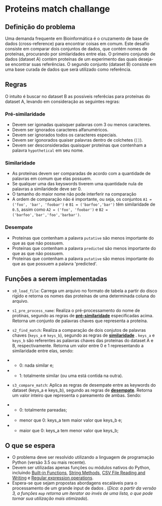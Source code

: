 # Proteins match challange

## Definição do problema

Uma demanda frequente em Bioinformática é o cruzamento de base de dados (cross-reference) para encontrar coisas em comum. Este desafio consiste em comparar dois conjuntos de dados, que contém nomes de proteínas, procurando por similaridades entre elas.
O primeiro conjundo de dados (dataset A) contém proteínas de um experimento das quais deseja-se encontrar suas referências. O segundo conjunto (dataset B) consiste em uma base curada de dados que será utilizado como referência.

## Regras

O intuito é buscar no dataset B as possíveis referêcias para proteínas do dataset A, levando em consideração as seguintes regras:

### Pré-similaridade
- Devem ser igonadas quaisquer palavras com 3 ou menos caracteres.
- Devem ser ignorados caracteres alfanuméricos.
- Devem ser ignorados todos os caracteres especiais.
- Devem ser igonorados quaiser palavras dentro de colchetes (`[]`).
- Devem ser desconsideradas quaisquer proteínas que contenham a palavra `hypothetical` em seu nome.

### Similaridade
- As proteínas devem ser comparadas de acordo com a quantidade de palavras em comum que elas possuem.
- Se qualquer uma das keyswords tiverem uma quantidade nula de palavras a similaridede deve ser 0.
- O tamanho do maior nome não pode interferir na comparação
- A ordem de comparação não é importante, ou seja, os conjuntos `A1 = ('foo', 'bar', 'foobar')` e `B1 = ('barfoo','bar')` têm similaridade de `0.5`, assim como `A2 = ('foo', 'foobar')` e `B2 = ('barfoo','bar','foo','barbar')`.

### Desempate
- Proteínas que contenham a palavra `putative` são menos importante do que as que não possuem.
- Proteínas que contenham a palavra `predicted` são menos importante do que as que não possuem.
- Proteínas que contenham a palavra `putative` são menos importante do que as que possuem a palavra 'predicted'.


## Funções a serem implementadas

 - `s0_load_file`:
 Carrega um arquivo no formato de tabela a partir do disco rígido e retorna os nomes das proteínas de uma determinada coluna do arquivo.

 - `s1_pre_process_name`:
 Realiza o pré-processamento do nome de protínas, segundo as regras de [__pré-similaridade__](#pre-similaridade) especificadas acima. Retorna um conjunto de palavras chaves que representa a proteína.

 - `s2_find_match`: 
 Realiza a comparação de dois conjutos de palavras chaves (`keys_a` e `keys_b`), segundo as regras de [__similaridade__](#similaridade) . `keys_a` e `keys_b` são referentes as palavras chaves das proteínas do dataset A e B, respectivamente. Retorna um valor entre 0 e 1 representando a similaridade entre elas, sendo:
 - - 0: nada similar e; 
 - - 1: totalmente similar (ou uma está contida na outra). 

 - `s3_compare_match`:
 Aplica as regras de desempate entre as keywords do dataset (keys_a e keys_b), segundo as regras de [__desempate__](#desempate). Retorna um valor inteiro que representa o pareamento de ambas. Sendo:
- - 0: totalmente pareadas;
- - menor que 0: keys_a tem maior valor que keys_b e;
- - maior que 0: keys_a tem menor valor que keys_b;

## O que se espera
- O problema deve ser resolvido utilizando a linguagem de programação Python (versão 3.5 ou mais recente). 
- Devem ser utilizadas apenas funções ou módulos nativos do Python, incluindo [Built-in Functions](https://docs.python.org/3.6/library/functions.html), [String Methods](https://docs.python.org/3.6/library/stdtypes.html#string-methods), [CSV File Reading and Writing](https://docs.python.org/2/library/csv.html?highlight=csv#module-csv) e [Regular expression operations](https://docs.python.org/3.6/library/re.html?#module-re). 
- Espera-se que sejam propostas abordagens escaláveis para o processamento de um grande input de dados . (_Dica: a partir da versão 3, a funções `map` retorna um iterator ao invés de uma lista, o que pode tornar sua utilização mais otimizada_).
